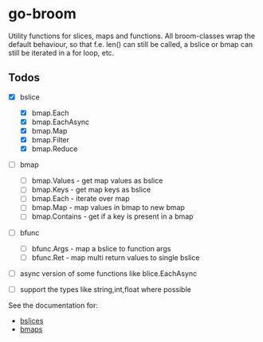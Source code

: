 # go-broom
Utility functions for slices, maps and functions.
All broom-classes wrap the default behaviour, so that f.e. len() can still be called, a bslice or bmap can still be iterated in a for loop, etc.  

## Todos
- [x] bslice
    - [x] bmap.Each
    - [x] bmap.EachAsync
    - [x] bmap.Map
    - [x] bmap.Filter
    - [x] bmap.Reduce
- [ ] bmap
    - [ ] bmap.Values - get map values as bslice
    - [ ] bmap.Keys - get map keys as bslice
    - [ ] bmap.Each - iterate over map
    - [ ] bmap.Map - map values in bmap to new bmap 
    - [ ] bmap.Contains - get if a key is present in a bmap
- [ ] bfunc
    - [ ] bfunc.Args - map a bslice to function args
    - [ ] bfunc.Ret - map multi return values to single bslice
- [ ] async version of some functions like blice.EachAsync
- [ ] support the types like string,int,float where possible 


See the documentation for:
* [bslices](./bslice/bslice.md)
* [bmaps](./bmap/bmap.md)